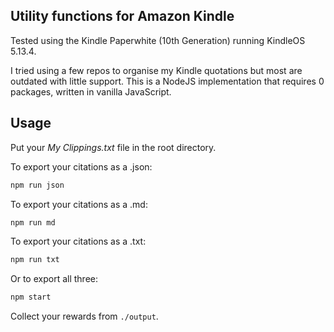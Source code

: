 ## Utility functions for Amazon Kindle

Tested using the Kindle Paperwhite (10th Generation) running KindleOS 5.13.4.

I tried using a few repos to organise my Kindle quotations but most are outdated with little support. This is a NodeJS implementation that requires 0 packages, written in vanilla JavaScript.

## Usage

Put your _My Clippings.txt_ file in the root directory.

To export your citations as a .json:

```bash
npm run json
```

To export your citations as a .md:

```bash
npm run md
```

To export your citations as a .txt:

```bash
npm run txt
```

Or to export all three:

```bash
npm start
```

Collect your rewards from `./output`.
